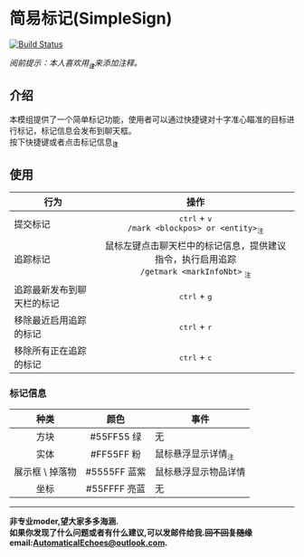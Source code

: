 # 简易标记(SimpleSign)
[![Build Status](https://img.shields.io/badge/MinecraftForge-1.20.x-brightgreen)](https://github.com/MinecraftForge/MinecraftForge?branch=1.20.x)

_阅前提示：本人喜欢用<sub title="如果影响你观看就先给你道个歉啦！>-<" >**`注`**</sub>来添加注释。_
## 介绍

本模组提供了一个简单标记功能，使用者可以通过快捷键对十字准心瞄准的目标进行标记，标记信息会发布到聊天框。  
按下快捷键或者点击标记信息<sub title="点击标记信息提供的是建议指令，因为本质上是指令模组，点击完提交即可" >**`注`**</sub>

## 使用

|行为|操作|
|---|:---:|
|提交标记|<kbd>ctrl</kbd> + <kbd>v</kbd> <br> `/mark <blockpos> or <entity>`<sub title="实体目标选项唯一，但原版提供的建议选项含有多目标选项，使用这些选项并不会执行" >`注`</sub>|
|追踪标记|鼠标左键点击聊天栏中的标记信息，提供建议指令，执行启用追踪 <br> `/getmark <markInfoNbt>` <sub title="不建议手写，因为是NBT" >`注`</sub>|
|追踪最新发布到聊天栏的标记|<kbd>ctrl</kbd> + <kbd>g</kbd>|
|移除最近启用追踪的标记|<kbd>ctrl</kbd> + <kbd>r</kbd>|
|移除所有正在追踪的标记|<kbd>ctrl</kbd> + <kbd>c</kbd>|

### 标记信息
|种类|颜色|事件|
|:---:|:---:|---|
|方块|#55FF55 绿|无|
|实体|#FF55FF 粉|鼠标悬浮显示详情<sub title="Mojang加入了这个功能，但是现在的显示非常单调，而且有bug，功能启动也是只在配置文件中，很隐秘，期待后续" >`注`</sub>|
|展示框 \ 掉落物|#5555FF 蓝紫|鼠标悬浮显示物品详情|
|坐标|#55FFFF 亮蓝|无|

___
**非专业moder,望大家多多海涵.  
如果你发现了什么问题或者有什么建议,可以发邮件给我.~~回不回复随缘~~  
email:AutomaticalEchoes@outlook.com.**

